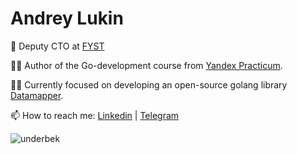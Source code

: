 <h1 align="left"> Andrey Lukin</h1>

💼 Deputy CTO at <a href="https://fyst.com/"  target="blank">FYST</a> 

👨‍🏫 Author of the Go-development course from <a href="https://practicum.yandex.ru/go-advanced/" target="blank">Yandex Practicum</a>. 

👨‍💻 Currently focused on developing an open-source golang library <a href="https://github.com/underbek/datamapper"  target="blank">Datamapper</a>. 

📫 How to reach me: <a href="https://www.linkedin.com/in/andrey-lukin-874123210/"  target="blank">Linkedin</a> | <a href="https://t.me/underbek"  target="blank">Telegram</a> 

<p>&nbsp;<img align="left" src="https://github-readme-stats.vercel.app/api?username=underbek&show_icons=true&hide_title=true" alt="underbek" /></p>
